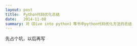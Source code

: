 ```yaml
---
layout: post
title:  Python代码优化总结 
date:   2014-11-08
summary: 对《Dive into python》等书中python代码优化方法的总结
---
```


先占个坑，以后再写
